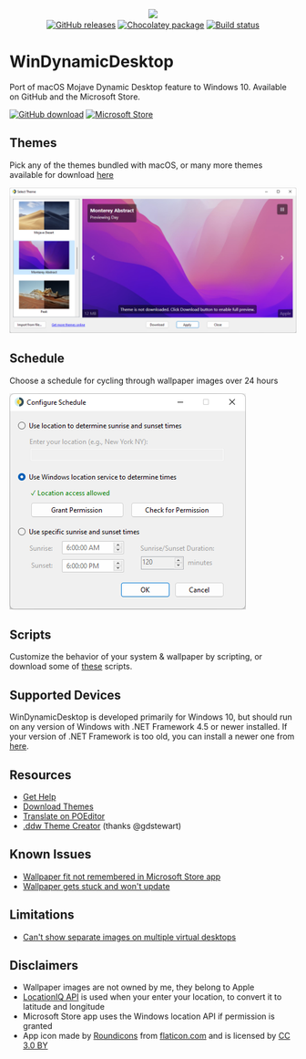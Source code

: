 <p align="center">
<img src="https://github.com/t1m0thyj/WinDynamicDesktop/blob/main/uwp/Images/Square44x44Logo.scale-200.png?raw=true">
<br/>
<a href="https://github.com/t1m0thyj/WinDynamicDesktop/releases"><img src="https://img.shields.io/github/downloads/t1m0thyj/WinDynamicDesktop/total.svg?style=flat-square" alt="GitHub releases"></a>
<a href="https://chocolatey.org/packages/windynamicdesktop"><img src="https://img.shields.io/chocolatey/v/windynamicdesktop?style=flat-square" alt="Chocolatey package"></a>
<a href="https://github.com/t1m0thyj/WinDynamicDesktop/actions/workflows/build.yml"><img src="https://img.shields.io/github/actions/workflow/status/t1m0thyj/WinDynamicDesktop/build.yml?branch=main&logo=github&style=flat-square" alt="Build status"></a>
</p>

# WinDynamicDesktop
Port of macOS Mojave Dynamic Desktop feature to Windows 10. Available on GitHub and the Microsoft Store.

<a href="https://github.com/t1m0thyj/WinDynamicDesktop/releases/latest"><img src="https://github.com/t1m0thyj/WinDynamicDesktop/blob/main/images/download_github.png?raw=true" alt="GitHub download" width="142"></a>
<a href="//www.microsoft.com/store/apps/9nm8n7dq3z5f?cid=storebadge&ocid=badge"><img src="https://developer.microsoft.com/store/badges/images/English_get-it-from-MS.png" alt="Microsoft Store" width="142"/></a>

## Themes

Pick any of the themes bundled with macOS, or many more themes available for download [here](https://windd.info/themes/)

![Screenshot of Select Theme window](images/select_theme.png)

## Schedule

Choose a schedule for cycling through wallpaper images over 24 hours

![Screenshot of Configure Timing window](images/configure_schedule.png)

## Scripts

Customize the behavior of your system & wallpaper by scripting, or download some of [these](https://github.com/t1m0thyj/WDD-scripts#readme) scripts.

## Supported Devices

WinDynamicDesktop is developed primarily for Windows 10, but should run on any version of Windows with .NET Framework 4.5 or newer installed. If your version of .NET Framework is too old, you can install a newer one from [here](https://www.microsoft.com/net/download).

## Resources

* [Get Help](https://github.com/t1m0thyj/WinDynamicDesktop/wiki)
* [Download Themes](https://windd.info/themes/)
* [Translate on POEditor](https://poeditor.com/join/project/DEgfVpyuiK)
* [.ddw Theme Creator](https://ddw-theme-creator.vercel.app/) (thanks @gdstewart)

## Known Issues

* [Wallpaper fit not remembered in Microsoft Store app](https://github.com/t1m0thyj/WinDynamicDesktop/wiki/Known-issues#wallpaper-fit-not-saved-with-multiple-monitors)
* [Wallpaper gets stuck and won't update](https://github.com/t1m0thyj/WinDynamicDesktop/wiki/Known-issues#wallpaper-gets-stuck-and-wont-update)

## Limitations
* [Can't show separate images on multiple virtual desktops](https://github.com/t1m0thyj/WinDynamicDesktop/issues/299)

## Disclaimers

* Wallpaper images are not owned by me, they belong to Apple
* [LocationIQ API](https://locationiq.org/) is used when your enter your location, to convert it to latitude and longitude
* Microsoft Store app uses the Windows location API if permission is granted
* App icon made by [Roundicons](https://www.flaticon.com/authors/roundicons) from [flaticon.com](https://www.flaticon.com/) and is licensed by [CC 3.0 BY](http://creativecommons.org/licenses/by/3.0/)
